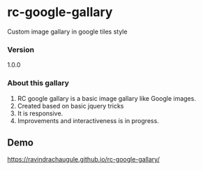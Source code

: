 # rc-google-gallary
Custom image gallary in google tiles style

### Version
1.0.0

### About this gallary
1. RC google gallary is a basic image gallary like Google images.
2. Created based on basic jquery tricks
3. It is responsive.
4. Improvements and interactiveness is in progress.

## Demo
 https://ravindrachaugule.github.io/rc-google-gallary/

